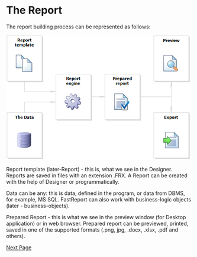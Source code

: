 # The Report

The report building process can be represented as follows:

![Report Engine](images/ReportEngine.png)

Report template (later-Report) - this is, what we see in the Designer. Reports are saved in files with an extension .FRX. A Report can be created with the help of Designer or programmatically.
 
Data can be any: this is data, defined in the program, or data from DBMS, for example, MS SQL. FastReport can also work with  business-logic objects (later - business-objects).

Prepared Report - this is what we see in the preview window (for Desktop application) or in web browser. Prepared report can be previewed, printed, saved in one of the supported formats (.png, jpg, .docx, .xlsx, .pdf  and others).

[Next Page](ReportPages.md)